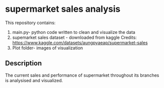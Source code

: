 # supermarket sales analysis
This repository contains:
1. main.py- python code written to clean and visualize the data
2. supemarket sales dataset - downloaded from kaggle
   Credits: https://www.kaggle.com/datasets/aungpyaeap/supermarket-sales
3. Plot folder- images of visualization

## Description
The current sales and performance of supermarket throughout its branches is analysised and visualized.
